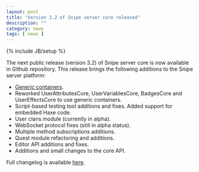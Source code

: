 ```yaml
---
layout: post
title: "Version 3.2 of Snipe server core released"
description: ""
category: news
tags: [ news ]
---
```

{% include JB/setup %}

The next public release (version 3.2) of Snipe server core is now available in Github repository. This release brings the following additions to the Snipe server platform:

* [Generic containers](https://github.com/Mini-IT/SnipeWiki/wiki/Containers).
* Reworked UserAttributesCore, UserVariablesCore, BadgesCore and UserEffectsCore to use generic containers.
* Script-based testing tool additions and fixes. Added support for embedded Haxe code.
* User clans module (currently in alpha).
* WebSocket protocol fixes (still in alpha status).
* Multiple method subscriptions additions.
* Quest module refactoring and additions.
* Editor API additions and fixes.
* Additions and small changes to the core API.

Full changelog is available [here](https://github.com/Mini-IT/Snipe/compare/v3.1...v3.2).

